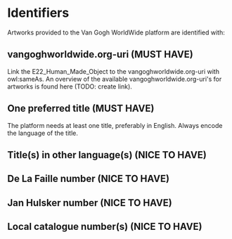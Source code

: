 # Identifiers

Artworks provided to the Van Gogh WorldWide platform are identified with:

## vangoghworldwide.org-uri (MUST HAVE)
Link the E22_Human_Made_Object to the vangoghworldwide.org-uri with owl:sameAs. An overview of the available vangoghworldwide.org-uri's for artworks is found here (TODO: create link).

## One preferred title (MUST HAVE)
The platform needs at least one title, preferably in English. Always encode the language of the title.

## Title(s) in other language(s) (NICE TO HAVE)

## De La Faille number (NICE TO HAVE)

## Jan Hulsker number (NICE TO HAVE)

## Local catalogue number(s) (NICE TO HAVE)



